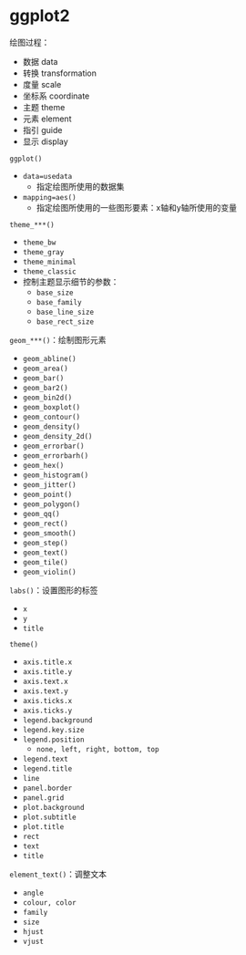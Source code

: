 # ggplot2

绘图过程：
- 数据 data
- 转换 transformation
- 度量 scale
- 坐标系 coordinate
- 主题 theme
- 元素 element
- 指引 guide
- 显示 display

`ggplot()`
- `data=usedata`
	- 指定绘图所使用的数据集
- `mapping=aes()`
	- 指定绘图所使用的一些图形要素：x轴和y轴所使用的变量

`theme_***()`
- `theme_bw`
- `theme_gray`
- `theme_minimal`
- `theme_classic`
- 控制主题显示细节的参数：
	- `base_size`
	- `base_family`
	- `base_line_size`
	- `base_rect_size`

`geom_***()`：绘制图形元素
- `geom_abline()`
- `geom_area()`
- `geom_bar()`
- `geom_bar2()`
- `geom_bin2d()`
- `geom_boxplot()`
- `geom_contour()`
- `geom_density()`
- `geom_density_2d()`
- `geom_errorbar()`
- `geom_errorbarh()`
- `geom_hex()`
- `geom_histogram()`
- `geom_jitter()`
- `geom_point()`
- `geom_polygon()`
- `geom_qq()`
- `geom_rect()`
- `geom_smooth()`
- `geom_step()`
- `geom_text()`
- `geom_tile()`
- `geom_violin()`

`labs()`：设置图形的标签
- `x`
- `y`
- `title`

`theme()`
- `axis.title.x`
- `axis.title.y`
- `axis.text.x`
- `axis.text.y`
- `axis.ticks.x`
- `axis.ticks.y`
- `legend.background`
- `legend.key.size`
- `legend.position`
	- `none, left, right, bottom, top`
- `legend.text`
- `legend.title`
- `line`
- `panel.border`
- `panel.grid`
- `plot.background`
- `plot.subtitle`
- `plot.title`
- `rect`
- `text`
- `title`

`element_text()`：调整文本
- `angle`
- `colour, color`
- `family`
- `size`
- `hjust`
- `vjust`

